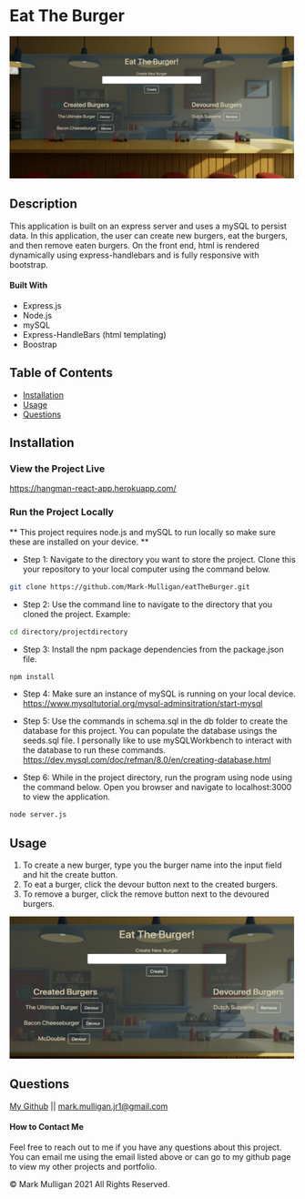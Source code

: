 # Eat The Burger

<img src="./readmeImages/eatTheBurger.png" alt="App picture" width="500px" height="250px">

## Description 
This application is built on an express server and uses a mySQL to persist data.  In this application, the user can create new burgers, eat the burgers, and then remove eaten burgers.  On the front end, html is rendered dynamically using express-handlebars and is fully responsive with bootstrap.           

#### Built With
* Express.js
* Node.js
* mySQL
* Express-HandleBars (html templating)
* Boostrap

## Table of Contents
  
* [Installation](#installation)
* [Usage](#usage)
* [Questions](#questions)
  
  
## Installation
### View the Project Live
https://hangman-react-app.herokuapp.com/

### Run the Project Locally
** This project requires node.js and mySQL to run locally so make sure these are installed on your device.  **

* Step 1: Navigate to the directory you want to store the project. Clone this your repository to your local computer using the command below. 
```bash
git clone https://github.com/Mark-Mulligan/eatTheBurger.git
```

* Step 2: Use the command line to navigate to the directory that you cloned the project.
Example:
```bash
cd directory/projectdirectory
```

* Step 3: Install the npm package dependencies from the package.json file.
```bash
npm install
```

* Step 4: Make sure an instance of mySQL is running on your local device. 
https://www.mysqltutorial.org/mysql-adminsitration/start-mysql

* Step 5: Use the commands in schema.sql in the db folder to create the database for this project.  You can populate the database usings the seeds.sql file. I personally like to use mySQLWorkbench to interact with the database to run these commands.    
https://dev.mysql.com/doc/refman/8.0/en/creating-database.html

* Step 6: While in the project directory, run the program using node using the command below. Open you browser and navigate to localhost:3000 to view the application.
```bash
node server.js
```  

## Usage 

1.  To create a new burger, type you the burger name into the input field and hit the create button.  
2.  To eat a burger, click the devour button next to the created burgers.
3.  To remove a burger, click the remove button next to the devoured burgers.    

<img src="./readmeImages/zoomInExample.png" alt="App picture" width="500px" height="250px">

## Questions
[My Github](https://github.com/Mark-Mulligan) || mark.mulligan.jr1@gmail.com

#### How to Contact Me
Feel free to reach out to me if you have any questions about this project.  You can email me using the email listed above or can go to my github page to view my other projects and portfolio.

© Mark Mulligan 2021 All Rights Reserved.